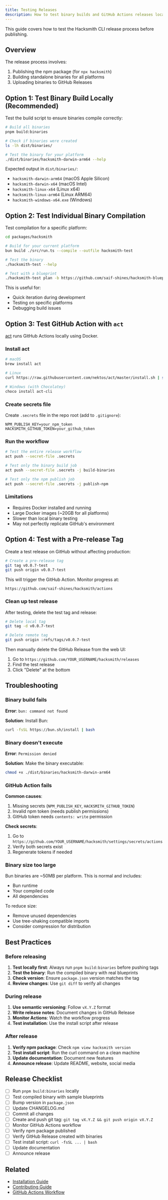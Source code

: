 ```yaml
---
title: Testing Releases
description: How to test binary builds and GitHub Actions releases locally
---
```


This guide covers how to test the Hacksmith CLI release process before publishing.

## Overview

The release process involves:

1. Publishing the npm package (for `npx hacksmith`)
2. Building standalone binaries for all platforms
3. Uploading binaries to GitHub Releases

## Option 1: Test Binary Build Locally (Recommended)

Test the build script to ensure binaries compile correctly:

```bash
# Build all binaries
pnpm build:binaries

# Check if binaries were created
ls -lh dist/binaries/

# Test the binary for your platform
./dist/binaries/hacksmith-darwin-arm64 --help
```

Expected output in `dist/binaries/`:

- `hacksmith-darwin-arm64` (macOS Apple Silicon)
- `hacksmith-darwin-x64` (macOS Intel)
- `hacksmith-linux-x64` (Linux x64)
- `hacksmith-linux-arm64` (Linux ARM64)
- `hacksmith-windows-x64.exe` (Windows)

## Option 2: Test Individual Binary Compilation

Test compilation for a specific platform:

```bash
cd packages/hacksmith

# Build for your current platform
bun build ./src/run.ts --compile --outfile hacksmith-test

# Test the binary
./hacksmith-test --help

# Test with a blueprint
./hacksmith-test plan -b https://github.com/saif-shines/hacksmith-blueprints/blob/main/example.blueprint.toml
```

This is useful for:

- Quick iteration during development
- Testing on specific platforms
- Debugging build issues

## Option 3: Test GitHub Action with `act`

[act](https://github.com/nektos/act) runs GitHub Actions locally using Docker.

### Install act

```bash
# macOS
brew install act

# Linux
curl https://raw.githubusercontent.com/nektos/act/master/install.sh | sudo bash

# Windows (with Chocolatey)
choco install act-cli
```

### Create secrets file

Create `.secrets` file in the repo root (add to `.gitignore`):

```
NPM_PUBLISH_KEY=your_npm_token
HACKSMITH_GITHUB_TOKEN=your_github_token
```

### Run the workflow

```bash
# Test the entire release workflow
act push --secret-file .secrets

# Test only the binary build job
act push --secret-file .secrets -j build-binaries

# Test only the npm publish job
act push --secret-file .secrets -j publish-npm
```

### Limitations

- Requires Docker installed and running
- Large Docker images (~20GB for all platforms)
- Slower than local binary testing
- May not perfectly replicate GitHub's environment

## Option 4: Test with a Pre-release Tag

Create a test release on GitHub without affecting production:

```bash
# Create a pre-release tag
git tag v0.0.7-test
git push origin v0.0.7-test
```

This will trigger the GitHub Action. Monitor progress at:

```
https://github.com/saif-shines/hacksmith/actions
```

### Clean up test release

After testing, delete the test tag and release:

```bash
# Delete local tag
git tag -d v0.0.7-test

# Delete remote tag
git push origin :refs/tags/v0.0.7-test
```

Then manually delete the GitHub Release from the web UI:

1. Go to `https://github.com/YOUR_USERNAME/hacksmith/releases`
2. Find the test release
3. Click "Delete" at the bottom

## Troubleshooting

### Binary build fails

**Error**: `bun: command not found`

**Solution**: Install Bun:

```bash
curl -fsSL https://bun.sh/install | bash
```

### Binary doesn't execute

**Error**: `Permission denied`

**Solution**: Make the binary executable:

```bash
chmod +x ./dist/binaries/hacksmith-darwin-arm64
```

### GitHub Action fails

**Common causes**:

1. Missing secrets (`NPM_PUBLISH_KEY`, `HACKSMITH_GITHUB_TOKEN`)
2. Invalid npm token (needs publish permissions)
3. GitHub token needs `contents: write` permission

**Check secrets**:

1. Go to `https://github.com/YOUR_USERNAME/hacksmith/settings/secrets/actions`
2. Verify both secrets exist
3. Regenerate tokens if needed

### Binary size too large

Bun binaries are ~50MB per platform. This is normal and includes:

- Bun runtime
- Your compiled code
- All dependencies

To reduce size:

- Remove unused dependencies
- Use tree-shaking compatible imports
- Consider compression for distribution

## Best Practices

### Before releasing

1. **Test locally first**: Always run `pnpm build:binaries` before pushing tags
2. **Test the binary**: Run the compiled binary with real blueprints
3. **Check version**: Ensure `package.json` version matches the tag
4. **Review changes**: Use `git diff` to verify all changes

### During release

1. **Use semantic versioning**: Follow `vX.Y.Z` format
2. **Write release notes**: Document changes in GitHub Release
3. **Monitor Actions**: Watch the workflow progress
4. **Test installation**: Use the install script after release

### After release

1. **Verify npm package**: Check `npm view hacksmith version`
2. **Test install script**: Run the curl command on a clean machine
3. **Update documentation**: Document new features
4. **Announce release**: Update README, website, social media

## Release Checklist

- [ ] Run `pnpm build:binaries` locally
- [ ] Test compiled binary with sample blueprints
- [ ] Bump version in `package.json`
- [ ] Update CHANGELOG.md
- [ ] Commit all changes
- [ ] Create and push git tag: `git tag vX.Y.Z && git push origin vX.Y.Z`
- [ ] Monitor GitHub Actions workflow
- [ ] Verify npm package published
- [ ] Verify GitHub Release created with binaries
- [ ] Test install script: `curl -fsSL ... | bash`
- [ ] Update documentation
- [ ] Announce release

## Related

- [Installation Guide](/cli/installation)
- [Contributing Guide](/cli/contribute)
- [GitHub Actions Workflow](https://github.com/saif-shines/hacksmith/blob/main/.github/workflows/release.yml)
